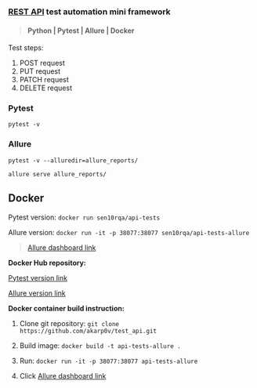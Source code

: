 ### [REST API](https://gorest.co.in) test automation mini framework

> #### Python | Pytest | Allure | Docker

Test steps:
1. POST request
2. PUT request
3. PATCH request
4. DELETE request

### Pytest

`pytest -v`

### Allure

`pytest -v --alluredir=allure_reports/`

`allure serve allure_reports/`


Docker
---
Pytest version:
`docker run sen10rqa/api-tests`

Allure version:
`docker run -it -p 38077:38077 sen10rqa/api-tests-allure`

>[Allure dashboard link](http://localhost:38077/index.html)

**Docker Hub repository:**

[Pytest version link](https://hub.docker.com/repository/docker/sen10rqa/api-tests)

[Allure version link](https://hub.docker.com/repository/docker/sen10rqa/api-tests-allure)

**Docker container build instruction:**

1. Clone git repository: `git clone https://github.com/akarp0v/test_api.git`

2. Build image:
`docker build -t api-tests-allure .`

3. Run:
`docker run -it -p 38077:38077 api-tests-allure`

4. Click [Allure dashboard link](http://localhost:38077/index.html)
